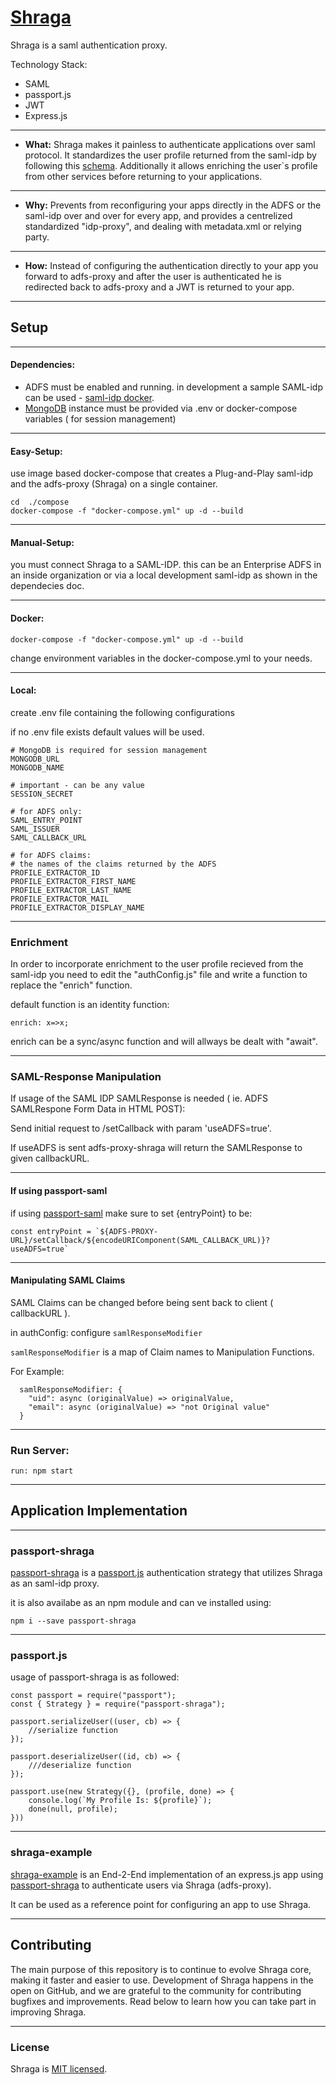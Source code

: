 # [Shraga](https://shragauser.github.io/adfs-proxy-shraga/)

Shraga is a saml authentication proxy.

Technology Stack:
* SAML
* passport.js
* JWT
* Express.js

----

* **What:** Shraga makes it painless to authenticate applications over saml protocol.
It standardizes the user profile returned from the saml-idp by following this [schema](https://tools.ietf.org/html/draft-smarr-vcarddav-portable-contacts-00).
Additionally it allows enriching the user`s profile from other services before returning to your applications.

----

* **Why:** Prevents from reconfiguring your apps directly in the ADFS or the saml-idp over and over for every app, and provides a centrelized standardized "idp-proxy", and dealing with metadata.xml or relying party.

----

* **How:** Instead of configuring the authentication directly to your app you forward to adfs-proxy and after the user is authenticated he is redirected back to adfs-proxy and a JWT is returned to your app.


---

## Setup

----
#### Dependencies:
* ADFS must be enabled and running. in development a sample SAML-idp can be used - [saml-idp docker](https://github.com/kristophjunge/docker-test-saml-idp).
* [MongoDB](https://www.mongodb.com/) instance must be provided via .env or docker-compose variables ( for session management)

----

#### Easy-Setup:
use image based docker-compose that creates a Plug-and-Play saml-idp and the adfs-proxy (Shraga) on a single container. 

```
cd  ./compose
docker-compose -f "docker-compose.yml" up -d --build
```

----

#### Manual-Setup:
you must connect Shraga to a SAML-IDP. this can be an Enterprise ADFS in an inside organization or via a local development saml-idp as shown in the dependecies doc.

----

#### Docker:

 ```
 docker-compose -f "docker-compose.yml" up -d --build
 ```

 change environment variables in the docker-compose.yml to your needs. 

----
#### Local: 
create .env file containing the following configurations

if no .env file exists default values will be used.
```
# MongoDB is required for session management
MONGODB_URL
MONGODB_NAME

# important - can be any value
SESSION_SECRET

# for ADFS only:
SAML_ENTRY_POINT
SAML_ISSUER
SAML_CALLBACK_URL

# for ADFS claims:
# the names of the claims returned by the ADFS
PROFILE_EXTRACTOR_ID
PROFILE_EXTRACTOR_FIRST_NAME
PROFILE_EXTRACTOR_LAST_NAME
PROFILE_EXTRACTOR_MAIL
PROFILE_EXTRACTOR_DISPLAY_NAME
```

----

### Enrichment
In order to incorporate enrichment to the user profile recieved from the saml-idp you need to edit the "authConfig.js" file and write a function to replace the "enrich" function.

default function is an identity function:
```
enrich: x=>x;
```
enrich can be a sync/async function and will allways be dealt with "await". 

----

### SAML-Response Manipulation
If usage of the SAML IDP SAMLResponse is needed ( ie. ADFS SAMLRespone Form Data in HTML POST):


Send initial request to /setCallback with param 'useADFS=true'.

If useADFS is sent adfs-proxy-shraga will return the SAMLResponse to given callbackURL.

----

#### If using passport-saml

if using [passport-saml](https://github.com/bergie/passport-saml) make sure to set {entryPoint} to be: 

```
const entryPoint = `${ADFS-PROXY-URL}/setCallback/${encodeURIComponent(SAML_CALLBACK_URL)}?useADFS=true`
```

----

#### Manipulating SAML Claims

SAML Claims can be changed before being sent back to client ( callbackURL ).

in authConfig: configure ```samlResponseModifier```

```samlResponseModifier``` is a map of Claim names to Manipulation Functions. 

For Example:

```
  samlResponseModifier: {
    "uid": async (originalValue) => originalValue,
    "email": async (originalValue) => "not Original value"
  }
```

----
### Run Server: 
```
run: npm start
```


---

## Application Implementation

----
### passport-shraga

[passport-shraga](https://github.com/ShragaUser/passport-shraga) is a [passport.js](http://www.passportjs.org/) authentication strategy that utilizes Shraga as an saml-idp proxy. 

it is also availabe as an npm module and can ve installed using: 
```
npm i --save passport-shraga
```

----
### passport.js

usage of passport-shraga is as followed:

```
const passport = require("passport");
const { Strategy } = require("passport-shraga");

passport.serializeUser((user, cb) => {
    //serialize function
});

passport.deserializeUser((id, cb) => {
    ///deserialize function
});

passport.use(new Strategy({}, (profile, done) => {
    console.log(`My Profile Is: ${profile}`);
    done(null, profile);
}))
```

----
### shraga-example

[shraga-example](https://github.com/ShragaUser/shraga-example) is an End-2-End implementation of an express.js app using [passport-shraga](https://github.com/ShragaUser/passport-shraga) to authenticate users via Shraga (adfs-proxy). 

It can be used as a reference point for configuring an app to use Shraga.

---

## Contributing

The main purpose of this repository is to continue to evolve Shraga core, making it faster and easier to use. Development of Shraga happens in the open on GitHub, and we are grateful to the community for contributing bugfixes and improvements. Read below to learn how you can take part in improving Shraga.

---

### License

Shraga is [MIT licensed](./LICENSE).